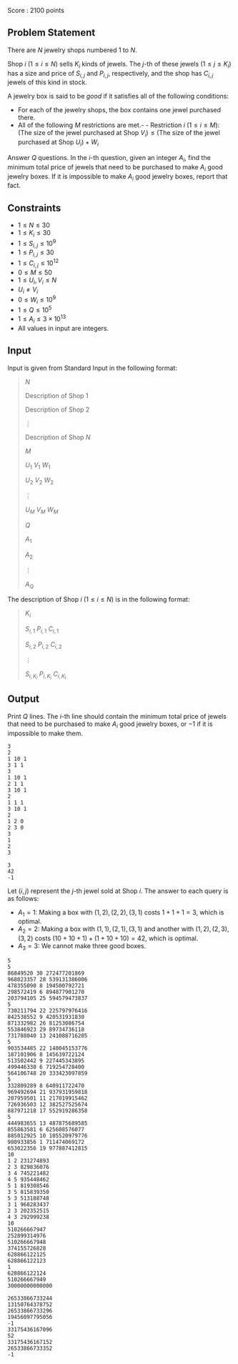 Score : $2100$ points

## Problem Statement

There are $N$ jewelry shops numbered $1$ to $N$.

Shop $i$ ($1 \leq i \leq N$) sells $K_i$ kinds of jewels.
The $j$-th of these jewels ($1 \leq j \leq K_i$) has a size and price of $S_{i,j}$ and $P_{i,j}$, respectively, and the shop has $C_{i,j}$ jewels of this kind in stock.

A jewelry box is said to be *good* if it satisfies all of the following conditions:

- For each of the jewelry shops, the box contains one jewel purchased there.
- All of the following $M$ restrictions are met.-   - Restriction $i$ ($1 \leq i \leq M$): $($The size of the jewel purchased at Shop $V_i$$)\leq ($The size of the jewel purchased at Shop $U_i$$)+W_i$

Answer $Q$ questions.
In the $i$-th question, given an integer $A_i$, find the minimum total price of jewels that need to be purchased to make $A_i$ good jewelry boxes. If it is impossible to make $A_i$ good jewelry boxes, report that fact.

## Constraints

- $1 \leq N \leq 30$
- $1 \leq K_i \leq 30$
- $1 \leq S_{i,j} \leq 10^9$
- $1 \leq P_{i,j} \leq 30$
- $1 \leq C_{i,j} \leq 10^{12}$
- $0 \leq M \leq 50$
- $1 \leq U_i,V_i \leq N$
- $U_i \neq V_i$
- $0 \leq W_i \leq 10^9$
- $1 \leq Q \leq 10^5$
- $1 \leq A_i \leq 3 \times 10^{13}$
- All values in input are integers.

## Input

Input is given from Standard Input in the following format:

> $N$
> 
> Description of Shop $1$
> 
> Description of Shop $2$
> 
> $\vdots$
> 
> Description of Shop $N$
> 
> $M$
> 
> $U_1$ $V_1$ $W_1$
> 
> $U_2$ $V_2$ $W_2$
> 
> $\vdots$
> 
> $U_M$ $V_M$ $W_M$
> 
> $Q$
> 
> $A_1$
> 
> $A_2$
> 
> $\vdots$
> 
> $A_Q$

The description of Shop $i$ ($1 \leq i \leq N$) is in the following format:

> $K_i$
> 
> $S_{i,1}$ $P_{i,1}$ $C_{i,1}$
> 
> $S_{i,2}$ $P_{i,2}$ $C_{i,2}$
> 
> $\vdots$
> 
> $S_{i,K_i}$ $P_{i,K_i}$ $C_{i,K_i}$

## Output

Print $Q$ lines.
The $i$-th line should contain the minimum total price of jewels that need to be purchased to make $A_i$ good jewelry boxes, or $-1$ if it is impossible to make them.

```input1
3
2
1 10 1
3 1 1
3
1 10 1
2 1 1
3 10 1
2
1 1 1
3 10 1
2
1 2 0
2 3 0
3
1
2
3
```

```output1
3
42
-1
```

Let $(i,j)$ represent the $j$-th jewel sold at Shop $i$.
The answer to each query is as follows:

- $A_1=1$: Making a box with $(1,2),(2,2),(3,1)$ costs $1+1+1=3$, which is optimal.
- $A_2=2$: Making a box with $(1,1),(2,1),(3,1)$ and another with $(1,2),(2,3),(3,2)$ costs $(10+10+1)+(1+10+10)=42$, which is optimal.
- $A_3=3$: We cannot make three good boxes.

```input2
5
5
86849520 30 272477201869
968023357 28 539131386006
478355090 8 194500792721
298572419 6 894877901270
203794105 25 594579473837
5
730211794 22 225797976416
842538552 9 420531931830
871332982 26 81253086754
553846923 29 89734736118
731788040 13 241088716205
5
903534485 22 140045153776
187101906 8 145639722124
513502442 9 227445343895
499446330 6 719254728400
564106748 20 333423097859
5
332809289 8 640911722470
969492694 21 937931959818
207959501 11 217019915462
726936503 12 382527525674
887971218 17 552919286358
5
444983655 13 487875689585
855863581 6 625608576077
885012925 10 105520979776
980933856 1 711474069172
653022356 19 977887412815
10
1 2 231274893
2 3 829836076
3 4 745221482
4 5 935448462
5 1 819308546
3 5 815839350
5 3 513188748
3 1 968283437
2 3 202352515
4 3 292999238
10
510266667947
252899314976
510266667948
374155726828
628866122125
628866122123
1
628866122124
510266667949
30000000000000
```

```output2
26533866733244
13150764378752
26533866733296
19456097795056
-1
33175436167096
52
33175436167152
26533866733352
-1
```